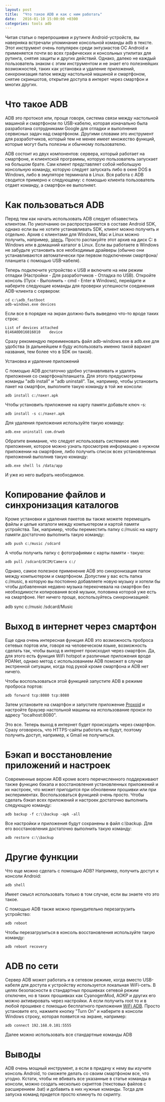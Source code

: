 ```yaml
---
layout: post
title:  "Что такое ADB и как с ним работать"
date:   2016-01-10 15:00:00 +0300
categories: tools adb
---
```


Читая статьи о перепрошивке и рутинге Android-устройств, вы наверняка встречали упоминание консольной команды adb в тексте. Этот инструмент очень популярен среди энтузиастов ОС Android и применяется почти во всех графических и консольных утилитах для рутинга, снятия защиты и других действий. Однако, далеко не каждый пользователь знаком с этим инструментом и не знает его полезнейших возможностей, таких как установка и удаление приложений, синхронизация папок между настольной машиной и смартфоном, снятие скриншотов, открытие доступа в интерет через смартфон и многих других.

# Что такое ADB

ADB это протокол или, проще говоря, система связи между настольной машиной и смартфоном по USB-кабелю, которая изначально была разработана сотрудниками Google для отладки и выполнения сервисных задач над смартфоном. Другими словами это инструмент для разработчиков, который тем не менее имеет множество функций, которые могут быть полезны и обычному пользователю.

ADB состоит из двух компонентов: сервера, который работает на смартфоне, и клиентской программы, которую пользователь запускает на большом брате. Сам клиент представляет собой небольшую консольную команду, которую следует запускать либо в окне DOS в Windows, либо в эмуляторе терминала в Linux. Вся работа с ADB сводится примерно к следующему: с помощью клиента пользователь отдает команду, а смартфон ее выполняет.

# Как пользоваться ADB

Перед тем как начать использовать ADB следует обзавестись клиентом. По умолчанию он распространяется в составе Android SDK, однако если вы не хотите устанавливать SDK, клиент можно получить и отдельно. Архив с клиентами для Windows, Mac и Linux можно получить, например, <a href="https://texasice-cream-sandwich-mirror.googlecode.com/files/adb_fastboot.zip">здесь</a>. Просто распакуйте этот архив на диск C: в Windows или в домашний каталог в Linux. Если вы работаете в Windows не забудьте установить все необходимые драйверы (обычно они устанавливаются автоматически при первом подключении смартфона/планшета с помощью USB-кабеля).

Теперь подключите устройство к USB и включите на нем режим отладки (Настройки - Для разработчиков - Отладка по USB). Откройте консоль (Пуск - Выполнить - сmd - Enter в Windows), перейдите и наберите следующие команды для проверки успешности соединения ADB-клиента с сервером:

    cd c:\adb_fastboot
    adb-windows.exe devices

Если все в порядке на экран должно быть выведено что-то вроде таких строк:

    List of devices attached 
    0146A0D016016010	device

Сразу рекомендую переименовать файл adb-windows.exe в adb.exe для удобства (в дальнейшем я буду использовать именно такой вариант названия, тем более что в SDK он такой).

Установка и удаление приложений

С помощью ADB достаточно удобно устанавливать и удалять приложения со смартфона/планшета. Для этого предусмотрены команды "adb install" и "adb uninstall". Так, например, чтобы установить пакет на смартфон, выполните такую команду в той же консоли:

    adb install c:/пакет.apk

Чтобы установить приложение на карту памяти добавьте ключ -s:

    adb install -s c:/пакет.apk

Для удаления приложения используйте такую команду:
    
    adb.exe uninstall com.drweb

Обратите внимание, что следует использовать системное имя приложения, которое можно узнать просмотрев информацию о нужном приложении на смартфоне, либо получить список всех установленных приложений выполнив такую команду:
    
    adb.exe shell ls /data/app

И уже из него выбрать необходимое.

# Копирование файлов и синхронизация каталогов

Кроме установки и удаления пакетов вы также можете перемещать файлы и целые каталоги между компьютером и картой памяти устройства. Так, например, чтобы переместить папку c:/music на карту памяти достаточно выполнить такую команду:

    adb push c:/music /sdcard

А чтобы получить папку с фотографиями с карты памяти - такую:

    adb pull /sdcard/DCIM/Camera c:/

Однако, самое полезное применение ADB это синхронизация папок между компьютером и смартфоном. Допустим у вас есть папка c:/music, в которую вы постоянно добавляете новую музыку и хотели бы чтобы добавленная недавно музыка перекочевала на смартфон без необходимости копирования всей музыки, половина которой уже есть на смартфоне. Нет ничего проще, воспользуйтесь синхронизацией:

adb sync c:/music /sdcard/Music

# Выход в интернет через смартфон

Еще одна очень интересная функция ADB это возможность проброса сетевых портов или, говоря на человеческом языке, возможность сделать так, чтобы выход в интернет происходил через смартфон. Да, для этого есть функция WiFi hotspot и различные приложения вроде PDANet, однако метод с использованием ADB поможет в случае экстренной ситуации, когда под рукой кроме смартфона и ADB нет ничего.

Чтобы воспользоваться этой функцией запустите ADB в режиме проброса портов:

    adb forward tcp:8080 tcp:8080

Затем установите на смартфон и запустите приложение <a href="https://play.google.com/store/apps/details?id=com.proxoid">Proxoid</a> и настройте браузер настольной машины на использование прокси по адресу "localhost:8080".

Это все. Теперь выход в интернет будет происходить через смартфон. Сразу оговорюсь, что HTTPS-сайты работать не будут, поэтому получить доступ, например, к Gmail не получиться.

# Бэкап и восстановление приложений и настроек

Современные версии ADB кроме всего перечисленного поддерживают также функцию бэкапа и восстановления установленных приложений и их настроек, что может пригодится при обнолвении прошивки или при экспериментах. Воспользоваться функцией очень просто. Чтобы сделать бэкап всех приложений и настроек достаточно выполнить следующую команду:

    adb backup -f c:\\backup -apk -all

Все настройки и приложения будут сохранены в файл c:\\backup. Для его восстановления достаточно выполнить такую команду:

    adb restore c:\\backup

# Другие функции

Что еще можно сделать с помощью ADB? Например, получить доступ к консоли Android:

    adb shell

Имеет смысл использовать только в том случае, если вы знаете что это такое.

С помощью ADB также можно принудительно перезагрузить устройство:

    adb reboot

Чтобы перезагрузиться в консоль восстановления используйте такую команду:

    adb reboot recovery

# ADB по сети

Сервер ADB может работать и в сетевом режиме, когда вместо USB-кабеля для доступа к устройству используется локальная WiFi-сеть. В целях безопасности в стандартных прошивках сетевой режим отключен, но в таких прошивках как CyanogenMod, AOKP и других его можно активировать через настройки. А если получить root то и в любой прошивке с помощью бесплатного приложения <a href="https://play.google.com/store/apps/details?id=com.ttxapps.wifiadb">WiFi ADB</a>. Просто установите его, нажмите кнопку "Turn On" и наберите в консоли Windows строку, которая появится на экране, например:

    adb connect 192.168.0.101:5555

Далее можно использовать все стандартные команды ADB

# Выводы

ADB очень мощный инструмент, а если в придачу к нему вы изучите консоль Android, то сможете делать со своим смартфоном все, что угодно. Кстати, чтобы не вбивать все указанные в статье команды в консоли, можно создать несколько скриптов (текстовых файлов с расширением .bat) и добавить в них нужные команды. Тогда для запуска команд придется просто кликнуть по скрипту.
